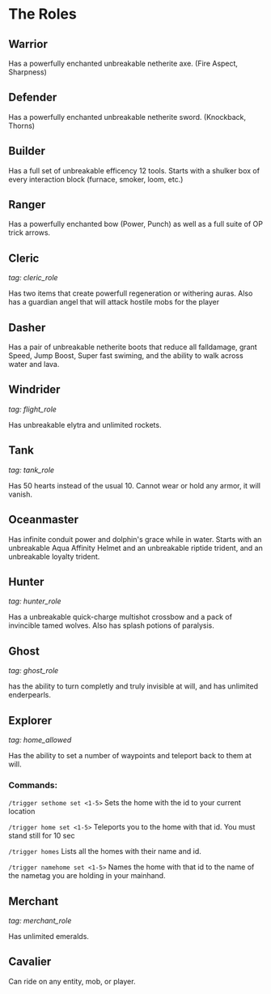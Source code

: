 # The Roles

## Warrior
Has a powerfully enchanted unbreakable netherite axe. (Fire Aspect, Sharpness)

## Defender
Has a powerfully enchanted unbreakable netherite sword. (Knockback, Thorns)

## Builder
Has a full set of unbreakable efficency 12 tools. Starts with a shulker box of every interaction block (furnace, smoker, loom, etc.)

## Ranger
Has a powerfully enchanted bow (Power, Punch) as well as a full suite of OP trick arrows.

## Cleric
*tag: cleric_role*

Has two items that create powerfull regeneration or withering auras. Also has a guardian angel that will attack hostile mobs for the player

## Dasher
Has a pair of unbreakable netherite boots that reduce all falldamage, grant Speed, Jump Boost, Super fast swiming, and the ability to walk across water and lava.

## Windrider
*tag: flight_role*

Has unbreakable elytra and unlimited rockets.

## Tank
*tag: tank_role*

Has 50 hearts instead of the usual 10. Cannot wear or hold any armor, it will vanish.

## Oceanmaster
Has infinite conduit power and dolphin's grace while in water. Starts with an unbreakable Aqua Affinity Helmet and an unbreakable riptide trident, and an unbreakable loyalty trident.

## Hunter 
*tag: hunter_role*

Has a unbreakable quick-charge multishot crossbow and a pack of invincible tamed wolves. Also has splash potions of paralysis. 

## Ghost
*tag: ghost_role*

has the ability to turn completly and truly invisible at will, and has unlimited enderpearls. 

## Explorer
*tag: home_allowed*

Has the ability to set a number of waypoints and teleport back to them at will.
### Commands:

```/trigger sethome set <1-5>``` Sets the home with the id to your current location

```/trigger home set <1-5>``` Teleports you to the home with that id. You must stand still for 10 sec

```/trigger homes``` Lists all the homes with their name and id.

```/trigger namehome set <1-5>``` Names the home with that id to the name of the nametag you are holding in your mainhand.


## Merchant
*tag: merchant_role*

Has unlimited emeralds.

## Cavalier
Can ride on any entity, mob, or player.


